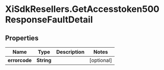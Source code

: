 # XiSdkResellers.GetAccesstoken500ResponseFaultDetail

## Properties

Name | Type | Description | Notes
------------ | ------------- | ------------- | -------------
**errorcode** | **String** |  | [optional] 


